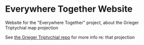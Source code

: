 # Everywhere Together Website
Website for the "Everywhere Together" project, about the Grieger Triptychial map projection

See [the Grieger Triptychial repo](https://github.com/nickyonge/grieger-triptychial) for more info re: that projection
